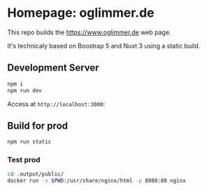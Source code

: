 # Homepage: oglimmer.de

This repo builds the https://www.oglimmer.de web page.

It's technicaly based on Boostrap 5 and Nuxt 3 using a static build.

## Development Server

```bash
npm i
npm run dev
```

Access at `http://localhost:3000`:

## Build for prod

```bash
npm run static
```

### Test prod

```bash
cd .output/public/
docker run -v $PWD:/usr/share/nginx/html -p 8080:80 nginx
```

